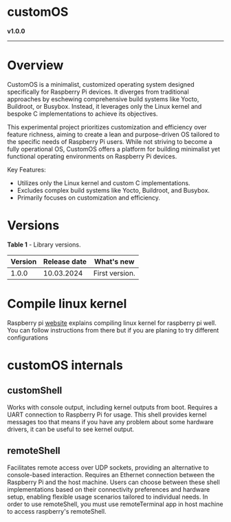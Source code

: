 # **customOS**

**v1.0.0**

------

# Overview

CustomOS is a minimalist, customized operating system designed specifically for Raspberry Pi devices. It diverges from traditional approaches by eschewing comprehensive build systems like Yocto, Buildroot, or Busybox. Instead, it leverages only the Linux kernel and bespoke C implementations to achieve its objectives.

This experimental project prioritizes customization and efficiency over feature richness, aiming to create a lean and purpose-driven OS tailored to the specific needs of Raspberry Pi users. While not striving to become a fully operational OS, CustomOS offers a platform for building minimalist yet functional operating environments on Raspberry Pi devices.

Key Features:

- Utilizes only the Linux kernel and custom C implementations.
- Excludes complex build systems like Yocto, Buildroot, and Busybox.
- Primarily focuses on customization and efficiency.

# Versions

**Table 1** - Library versions.

| Version | Release date | What's new                                                   |
| ------- | ------------ | ------------------------------------------------------------ |
| 1.0.0   | 10.03.2024   | First version.                                               |

# Compile linux kernel

Raspberry pi [website](https://www.raspberrypi.com/documentation/computers/linux_kernel.html) explains compiling linux kernel for raspberry pi well. You can follow instructions from there but if you are planing to try different configurations


# customOS internals

## customShell

Works with console output, including kernel outputs from boot. Requires a UART connection to Raspberry Pi for usage. This shell provides kernel messages too that means if you have any problem about some hardware drivers, it can be useful to see kernel output.


## remoteShell

Facilitates remote access over UDP sockets, providing an alternative to console-based interaction. Requires an Ethernet connection between the Raspberry Pi and the host machine. Users can choose between these shell implementations based on their connectivity preferences and hardware setup, enabling flexible usage scenarios tailored to individual needs. In order to use remoteShell, you must use remoteTerminal app in host machine to access raspberry's remoteShell.
